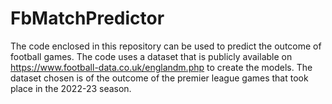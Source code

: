 # FbMatchPredictor
The code enclosed in this repository can be used to predict the outcome of football games.
The code uses a dataset that is publicly available on https://www.football-data.co.uk/englandm.php to create the models.
The dataset chosen is of the outcome of the premier league games that took place in the 2022-23 season.
 

